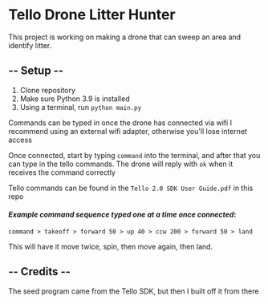 # Tello Drone Litter Hunter
This project is working on making a drone that can 
sweep an area and identify litter.

## -- Setup -- 

1. Clone repository
2. Make sure Python 3.9 is installed
3. Using a terminal, run `python main.py`

Commands can be typed in once the drone has connected via wifi
I recommend using an external wifi adapter, otherwise you'll lose internet access

Once connected, start by typing `command` into the terminal, and after that you can type in the tello commands. 
The drone will reply with `ok` when it receives the command correctly

Tello commands can be found in the `Tello 2.0 SDK User Guide.pdf` in this repo

#### *_Example command sequence typed one at a time once connected_*:
 
```command > takeoff > forward 50 > up 40 > ccw 200 > forward 50 > land   ```

This will have it move twice, spin, then move again, then land.

## -- Credits --

The seed program came from the Tello SDK, 
but then I built off it from there